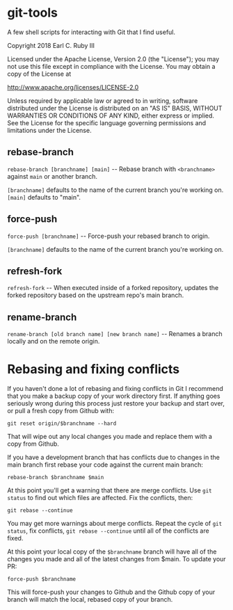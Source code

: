 # git-tools

A few shell scripts for interacting with Git that I find useful.

Copyright 2018 Earl C. Ruby III

Licensed under the Apache License, Version 2.0 (the "License");
you may not use this file except in compliance with the License.
You may obtain a copy of the License at

  http://www.apache.org/licenses/LICENSE-2.0

Unless required by applicable law or agreed to in writing, software
distributed under the License is distributed on an "AS IS" BASIS,
WITHOUT WARRANTIES OR CONDITIONS OF ANY KIND, either express or implied.
See the License for the specific language governing permissions and
limitations under the License.

## rebase-branch

`rebase-branch [branchname] [main]` -- Rebase branch with `<branchname>` against
`main` or another branch.

`[branchname]` defaults to the name of the current branch you're working on. `[main]`
defaults to "main".

## force-push

`force-push [branchname]` -- Force-push your rebased branch to origin.

`[branchname]` defaults to the name of the current branch you're working on.

## refresh-fork

`refresh-fork` -- When executed inside of a forked repository, updates the forked repository
based on the upstream repo's main branch.

## rename-branch

`rename-branch [old branch name] [new branch name]` -- Renames a branch locally
and on the remote origin.

# Rebasing and fixing conflicts

If you haven't done a lot of rebasing and fixing conflicts in Git I recommend that you make a
backup copy of your work directory first. If anything goes seriously wrong during this process
just restore your backup and start over, or pull a fresh copy from Github with:

```
git reset origin/$branchname --hard
```

That will wipe out any local changes you made and replace them with a copy from Github.

If you have a development branch that has conflicts due to changes in the main branch first
rebase your code against the current main branch:

```
rebase-branch $branchname $main
```

At this point you'll get a warning that there are merge conflicts. Use `git status` to find out
which files are affected. Fix the conflicts, then:

```
git rebase --continue
```

You may get more warnings about merge conflicts. Repeat the cycle of `git status`, fix conflicts,
`git rebase --continue` until all of the conflicts are fixed.

At this point your local copy of the `$branchname` branch will have all of the changes you made
and all of the latest changes from $main. To update your PR:

```
force-push $branchname
```

This will force-push your changes to Github and the Github copy of your branch will match the local,
rebased copy of your branch.

